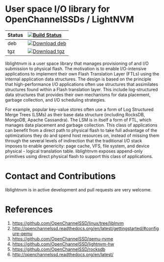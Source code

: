 User space I/O library for OpenChannelSSDs / LightNVM
=====================================================

| Status | [![Build Status](https://travis-ci.org/OpenChannelSSD/liblightnvm.svg?branch=master)](https://travis-ci.org/OpenChannelSSD/liblightnvm) |
|--------|:----------------------------------------------------------|
| deb    | [![Download deb](https://api.bintray.com/packages/openchannelssd/debs/liblightnvm/images/download.svg)](https://bintray.com/openchannelssd/debs/liblightnvm/_latestVersion) |
| tgz    | [![Download tgz](https://api.bintray.com/packages/openchannelssd/binaries/liblightnvm/images/download.svg)](https://bintray.com/openchannelssd/binaries/liblightnvm/_latestVersion) |

liblightnvm is a user space library that manages provisioning of and I/O
submission to physical flash. The motivation is to enable I/O-intensive
applications to implement their own Flash Translation Layer (FTLs) using the
internal application data structures. The design is based on the principle that
high-performance I/O applications often use structures that assimilates
structures found within a Flash translation layer.  This include log-structured
data structures that provides their own mechanisms for data placement, garbage
collection, and I/O scheduling strategies.

For example, popular key-value stores often use a form of Log Structured Merge
Trees (LSMs) as their base data structure (including RocksDB, MongoDB, Apache
Cassandra). The LSM is in itself a form of FTL, which manages data placement and
garbage collection. This class of applications can benefit from a direct path to
physical flash to take full advantage of the optimizations they do and spend
host resources on, instead of missing them through the several levels of
indirection that the traditional I/O stack imposes to enable genericity: page
cache, VFS, file system, and device physical - logical translation table.
liblightnvm exposes append-only primitives using direct physical flash to
support this class of applications.

Contact and Contributions
=========================

liblightnvm is in active development and pull requests are very welcome.

References
==========

1.  <https://github.com/OpenChannelSSD/linux/tree/liblnvm>
2.  <http://openchannelssd.readthedocs.org/en/latest/gettingstarted/#configure-qemu>
3.  <https://github.com/OpenChannelSSD/qemu-nvme>
4.  <https://github.com/OpenChannelSSD/lightnvm-hw>
5.  <https://github.com/OpenChannelSSD/rocksdb>
6.  <http://openchannelssd.readthedocs.org/en/latest/>

